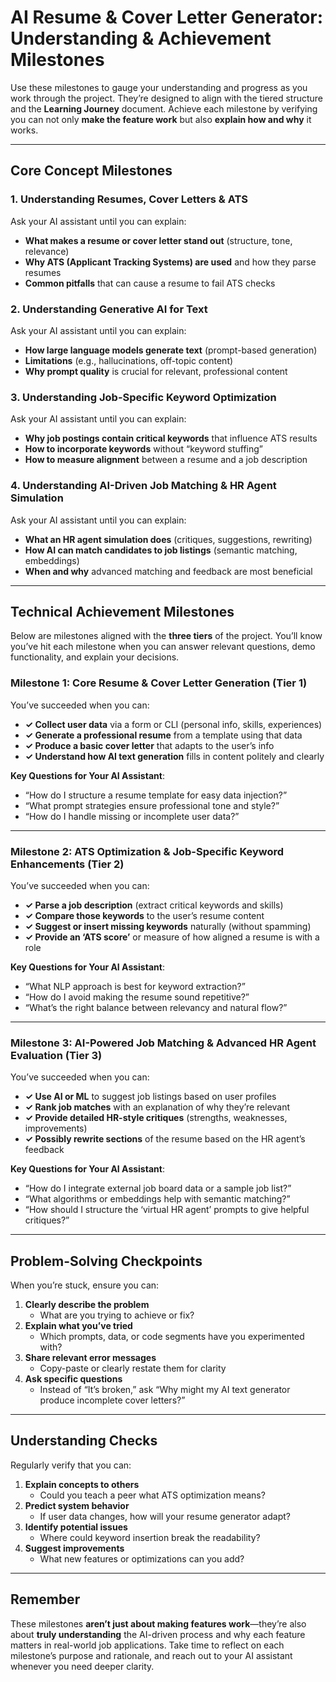 # AI Resume & Cover Letter Generator: Understanding & Achievement Milestones

Use these milestones to gauge your understanding and progress as you work through the project. They’re designed to align with the tiered structure and the **Learning Journey** document. Achieve each milestone by verifying you can not only **make the feature work** but also **explain how and why** it works.

---

## Core Concept Milestones

### 1. Understanding Resumes, Cover Letters & ATS

Ask your AI assistant until you can explain:

- **What makes a resume or cover letter stand out** (structure, tone, relevance)
- **Why ATS (Applicant Tracking Systems) are used** and how they parse resumes
- **Common pitfalls** that can cause a resume to fail ATS checks

### 2. Understanding Generative AI for Text

Ask your AI assistant until you can explain:

- **How large language models generate text** (prompt-based generation)
- **Limitations** (e.g., hallucinations, off-topic content)
- **Why prompt quality** is crucial for relevant, professional content

### 3. Understanding Job-Specific Keyword Optimization

Ask your AI assistant until you can explain:

- **Why job postings contain critical keywords** that influence ATS results
- **How to incorporate keywords** without “keyword stuffing”
- **How to measure alignment** between a resume and a job description

### 4. Understanding AI-Driven Job Matching & HR Agent Simulation

Ask your AI assistant until you can explain:

- **What an HR agent simulation does** (critiques, suggestions, rewriting)
- **How AI can match candidates to job listings** (semantic matching, embeddings)
- **When and why** advanced matching and feedback are most beneficial

---

## Technical Achievement Milestones

Below are milestones aligned with the **three tiers** of the project. You’ll know you’ve hit each milestone when you can answer relevant questions, demo functionality, and explain your decisions.

### Milestone 1: Core Resume & Cover Letter Generation (Tier 1)

You’ve succeeded when you can:

- **✓ Collect user data** via a form or CLI (personal info, skills, experiences)
- **✓ Generate a professional resume** from a template using that data
- **✓ Produce a basic cover letter** that adapts to the user’s info
- **✓ Understand how AI text generation** fills in content politely and clearly

**Key Questions for Your AI Assistant**:

- “How do I structure a resume template for easy data injection?”
- “What prompt strategies ensure professional tone and style?”
- “How do I handle missing or incomplete user data?”

---

### Milestone 2: ATS Optimization & Job-Specific Keyword Enhancements (Tier 2)

You’ve succeeded when you can:

- **✓ Parse a job description** (extract critical keywords and skills)
- **✓ Compare those keywords** to the user’s resume content
- **✓ Suggest or insert missing keywords** naturally (without spamming)
- **✓ Provide an ‘ATS score’** or measure of how aligned a resume is with a role

**Key Questions for Your AI Assistant**:

- “What NLP approach is best for keyword extraction?”
- “How do I avoid making the resume sound repetitive?”
- “What’s the right balance between relevancy and natural flow?”

---

### Milestone 3: AI-Powered Job Matching & Advanced HR Agent Evaluation (Tier 3)

You’ve succeeded when you can:

- **✓ Use AI or ML** to suggest job listings based on user profiles
- **✓ Rank job matches** with an explanation of why they’re relevant
- **✓ Provide detailed HR-style critiques** (strengths, weaknesses, improvements)
- **✓ Possibly rewrite sections** of the resume based on the HR agent’s feedback

**Key Questions for Your AI Assistant**:

- “How do I integrate external job board data or a sample job list?”
- “What algorithms or embeddings help with semantic matching?”
- “How should I structure the ‘virtual HR agent’ prompts to give helpful critiques?”

---

## Problem-Solving Checkpoints

When you’re stuck, ensure you can:

1. **Clearly describe the problem**
   - What are you trying to achieve or fix?
2. **Explain what you’ve tried**
   - Which prompts, data, or code segments have you experimented with?
3. **Share relevant error messages**
   - Copy-paste or clearly restate them for clarity
4. **Ask specific questions**
   - Instead of “It’s broken,” ask “Why might my AI text generator produce incomplete cover letters?”

---

## Understanding Checks

Regularly verify that you can:

1. **Explain concepts to others**
   - Could you teach a peer what ATS optimization means?
2. **Predict system behavior**
   - If user data changes, how will your resume generator adapt?
3. **Identify potential issues**
   - Where could keyword insertion break the readability?
4. **Suggest improvements**
   - What new features or optimizations can you add?

---

## Remember

These milestones **aren’t just about making features work**—they’re also about **truly understanding** the AI-driven process and why each feature matters in real-world job applications. Take time to reflect on each milestone’s purpose and rationale, and reach out to your AI assistant whenever you need deeper clarity.
